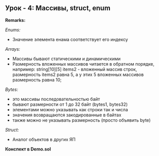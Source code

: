 ## Урок - 4: Массивы, struct, enum            

**Remarks:**

_Enums:_
- Значение элемента енама соответствует его индексу

_Arrays:_
- Массивы бывают статическими и динамическими
- Размерность вложенных массивов читается в обратном порядке, например:
string[10][5] items2 - вложенный массив строк, размерность items2 равна 5, а у этих 5 вложенных массивов размерность равна 10;

_Bytes:_
- это массивы последовательностью байт
- бывают размерности от 1 до 32 байт (bytes1, bytes32)
- элементами можно указывать как строки так и числа
- значения возвращаются закодированные в байтах
- также можно не указывать размерность (просто объявить byte)

_Struct:_
- Аналог объектов в других ЯП


**Конспект в Demo.sol**     